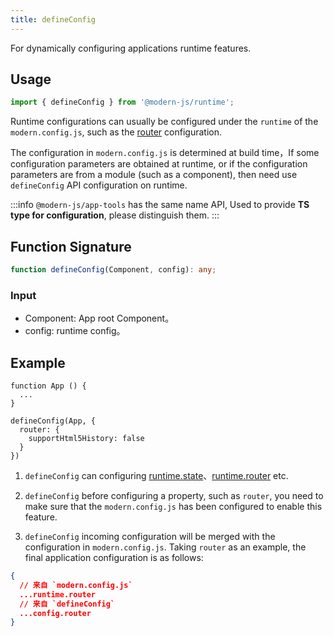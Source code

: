 ```yaml
---
title: defineConfig
---
```


For dynamically configuring applications runtime features.

## Usage

```ts
import { defineConfig } from '@modern-js/runtime';
```

Runtime configurations can usually be configured under the `runtime` of the `modern.config.js`, such as the [router](/docs/configure/app/runtime/router) configuration.

The configuration in `modern.config.js` is determined at build time，If some configuration parameters are obtained at runtime, or if the configuration parameters are from a module (such as a component), then need use `defineConfig` API configuration on runtime.

:::info
`@modern-js/app-tools` has the same name API, Used to provide **TS type for configuration**, please distinguish them.
:::

## Function Signature

```ts
function defineConfig(Component, config): any;
```

### Input

- Component: App root Component。
- config: runtime config。

## Example

```tsx
function App () {
  ...
}

defineConfig(App, {
  router: {
    supportHtml5History: false
  }
})
```


1. `defineConfig` can configuring [runtime.state](/docs/configure/app/runtime/state)、[runtime.router](/docs/configure/app/runtime/router) etc.

2. `defineConfig` before configuring a property, such as `router`, you need to make sure that the `modern.config.js` has been configured to enable this feature.

3. `defineConfig` incoming configuration will be merged with the configuration in `modern.config.js`. Taking `router` as an example, the final application configuration is as follows:

```json
{
  // 来自 `modern.config.js`
  ...runtime.router
  // 来自 `defineConfig`
  ...config.router
}
```
